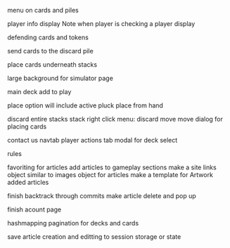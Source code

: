 <!-- deck/discard pile/stack search -->
menu on cards and piles
<!-- shuffle -->
<!-- add all board cards to context -->
player info display
Note when player is checking a player display
<!-- toggle for extra slots -->
defending cards and tokens
<!-- return cards to the hand -->
send cards to the discard pile
<!-- return cards to deck -->
place cards underneath stacks
<!-- toggle for perspective tool -->
large background for simulator page
<!-- hide lightswitch and back-to-top -->
<!-- play area menu - move, flip, discard, swap, return -->
<!-- stack modal menu - move, discard, swap, return -->
main deck add to play
<!-- active pluck menu - move, discard, return -->
place option will include active pluck
place from hand
<!-- move from active pluck to play areas -->
<!-- send cards in the active pluck to the discard pile -->
discard entire stacks
stack right click menu: discard move
move dialog for placing cards
<!-- card details when hovering -->
<!-- card tokens on hover -->
<!-- After crashing selecting a new deck crashes it again -->
contact us navtab
player actions tab
modal for deck select
<!-- remove footer, lightSwitch and backToTop when in simulator -->
<!-- Glossary object -->
rules
<!-- site news slider -->

<!-- article model

article = {
    title: string
    subtitle:
    author:
    created:
    updated:
    section:
    text:
    images: {
        int(paragraph number): [
            {
                src
                caption
                link
                order
                alt
            }
        ]
    }
}

change story model to article -->

<!-- dedicated article row -->
favoriting for articles
add articles to gameplay sections
make a site links object similar to images object for articles
make a template for Artwork added articles
<!-- make card images clickable in articles -->
<!-- site links need to work for internal and external sites -->
finish backtrack through commits
make article delete and pop up

<!-- card sheet pdf generator -->


finish acount page

hashmapping
pagination for decks and cards

save article creation and editting to session storage or state
